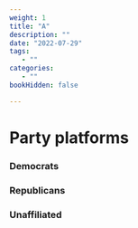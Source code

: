 ```yaml
---
weight: 1
title: "A"
description: ""
date: "2022-07-29"
tags:
   - ""
categories:
   - ""
bookHidden: false

---
```


# Party platforms

### Democrats

### Republicans

### Unaffiliated
